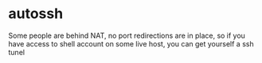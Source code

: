 autossh
=======

Some people are behind NAT, no port redirections are in place, so if you have access to shell account on some live host, you can get yourself a ssh tunel
